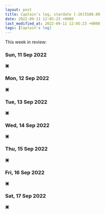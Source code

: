 ```yaml
---
layout: post
title: Captain's log, stardate [-26]5580.00
date: 2022-09-11 12:05:23 +0000
last_modified_at: 2022-09-11 12:05:23 +0000
tags: [Captain's log]
---
```


This week in review:

<!-- more -->

### Sun, 11 Sep 2022

▣

### Mon, 12 Sep 2022

▣

### Tue, 13 Sep 2022

▣

### Wed, 14 Sep 2022

▣

### Thu, 15 Sep 2022

▣

### Fri, 16 Sep 2022

▣

### Sat, 17 Sep 2022

▣
